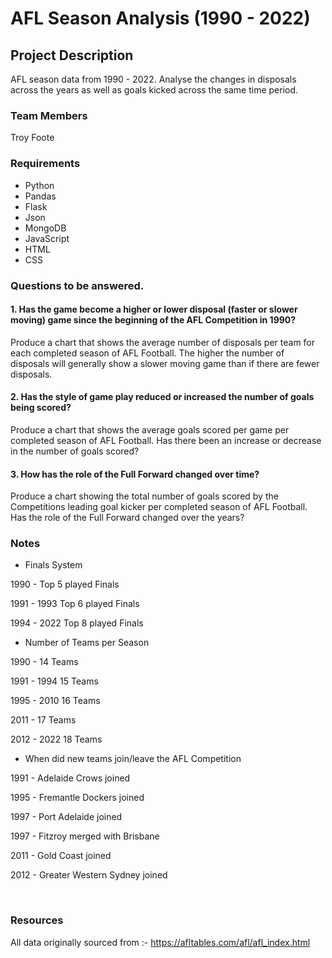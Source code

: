 # AFL Season Analysis (1990 - 2022)


## Project Description

AFL season data from 1990 - 2022. Analyse the changes in disposals across the years as well as goals kicked across the same time period. 

### Team Members
Troy Foote

### Requirements

* Python
* Pandas
* Flask
* Json
* MongoDB
* JavaScript
* HTML
* CSS


### Questions to be answered.

#### 1. Has the game become a higher or lower disposal (faster or slower moving) game since the beginning of the AFL Competition in 1990?

Produce a chart that shows the average number of disposals per team for each completed season of AFL Football. The higher the number of disposals will generally show a slower moving game than if there are fewer disposals.

#### 2. Has the style of game play reduced or increased the number of goals being scored?

Produce a chart that shows the average goals scored per game per completed season of AFL Football. Has there been an increase or decrease in the number of goals scored?

#### 3. How has the role of the Full Forward changed over time?

Produce a chart showing the total number of goals scored by the Competitions leading goal kicker per completed season of AFL Football. Has the role of the Full Forward changed over the years?


### Notes

* Finals System

1990 - Top 5 played Finals

1991 - 1993 Top 6 played Finals

1994 - 2022 Top 8 played Finals


* Number of Teams per Season

1990 - 14 Teams

1991 - 1994 15 Teams

1995 - 2010 16 Teams

2011 - 17 Teams

2012 - 2022 18 Teams


* When did new teams join/leave the AFL Competition

1991 - Adelaide Crows joined

1995 - Fremantle Dockers joined

1997 - Port Adelaide joined

1997 - Fitzroy merged with Brisbane

2011 - Gold Coast joined

2012 - Greater Western Sydney joined

<br>

### Resources
All data originally sourced from :- https://afltables.com/afl/afl_index.html




